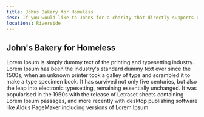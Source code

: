 ```yaml
---
title: Johns Bakery for Homeless
desc: If you would like to Johns for a charity that directly supports older people who might be lonely, take a look at our various available programs.
locations: Riverside
---
```


## John's Bakery for Homeless
Lorem Ipsum is simply dummy text of the printing and typesetting industry. Lorem Ipsum has been the industry's standard dummy text ever since the 1500s, when an unknown printer took a galley of type and scrambled it to make a type specimen book. It has survived not only five centuries, but also the leap into electronic typesetting, remaining essentially unchanged. It was popularised in the 1960s with the release of Letraset sheets containing Lorem Ipsum passages, and more recently with desktop publishing software like Aldus PageMaker including versions of Lorem Ipsum.
